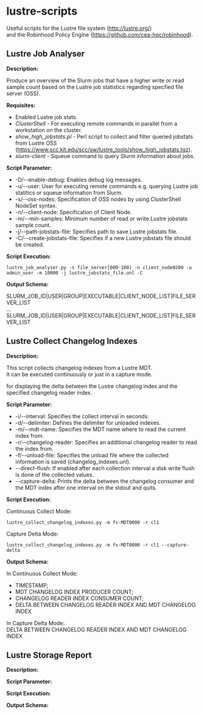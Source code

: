 # lustre-scripts
Useful scripts for the Lustre file system (http://lustre.org/)  
and the Robinhood Policy Engine (https://github.com/cea-hpc/robinhood).

## Lustre Job Analyser

__Description:__

Produce an overview of the Slurm jobs that have a higher write or read sample count based on the Lustre job statistics regarding specfied file server (OSS).

__Requisites:__

* Enabled Lustre job stats.
* _ClusterShell_ - For executing remote commands in parallel from a workstation on the cluster.
* _show_high_jobstats.pl_ - Perl script to collect and filter queried jobstats from Lustre OSS  
(https://www.scc.kit.edu/scc/sw/lustre_tools/show_high_jobstats.tgz).
* _slurm-client_ - Squeue command to query Slurm information about jobs.

__Script Parameter:__

* -D/--enable-debug: Enables debug log messages.
* -u/--user: User for executing remote commands e.g. querying Lustre job statitics or squeue information from Slurm.
* -s/--oss-nodes: Specification of OSS nodes by using ClusterShell NodeSet syntax.
* -n/--client-node: Specification of Client Node.
* -m/--min-samples: Minimum number of read or write Lustre jobstats sample count.
* -j/--path-jobstats-file: Specifies path to save Lustre jobstats file.
* -C/--create-jobstats-file: Specifies if a new Lustre jobstats file should be created.

__Script Execution:__

```
lustre_job_analyser.py -s file_server[000-100] -n client_node0200 -u admin_user -m 10000 -j lustre_jobstats_file.unl -C
```

__Output Schema:__

SLURM_JOB_ID|USER|GROUP|EXECUTABLE|CLIENT_NODE_LIST|FILE_SERVER_LIST  
...  
SLURM_JOB_ID|USER|GROUP|EXECUTABLE|CLIENT_NODE_LIST|FILE_SERVER_LIST  

## Lustre Collect Changelog Indexes

__Description:__

This script collects changelog indexes from a Lustre MDT.  
It can be executed continuously or just in a capture mode.  

for displaying the delta between the Lustre changelog index and the specified changelog reader index.

__Script Parameter:__

* -i/--interval: Specifies the collect interval in seconds.
* -d/--delimiter: Defines the delimiter for unloaded indexes.
* -m/--mdt-name: Specifies the MDT name where to read the current index from.
* -r/--changelog-reader: Specifies an additional changelog reader to read the index from.
* -f/--unload-file: Specifies the unload file where the collected information is saved (changelog_indexes.unl).
* --direct-flush: If enabled after each collection interval a disk write flush is done of the collected values.
* --capture-delta: Prints the delta between the changelog consumer and the MDT index after one interval on the stdout and quits.

__Script Execution:__

Continuous Collect Mode:
```
lustre_collect_changelog_indexes.py -m fs-MDT0000 -r cl1
```

Capture Delta Mode:
```
lustre_collect_changelog_indexes.py -m fs-MDT0000 -r cl1 --capture-delta
```

__Output Schema:__

In Continuous Collect Mode:  
* TIMESTAMP;
* MDT CHANGELOG INDEX PRODUCER COUNT;
* CHANGELOG READER INDEX CONSUMER COUNT;
* DELTA BETWEEN CHANGELOG READER INDEX AND MDT CHANGELOG INDEX

In Capture Delta Mode:  
DELTA BETWEEN CHANGELOG READER INDEX AND MDT CHANGELOG INDEX


## Lustre Storage Report

__Description:__



__Script Parameter:__


__Script Execution:__


__Output Schema:__
